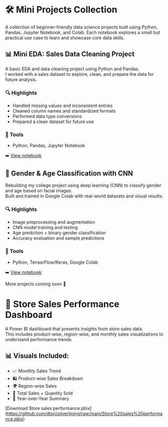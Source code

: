# 🛠️ Mini Projects Collection

A collection of beginner-friendly data science projects built using Python, Pandas, Jupyter Notebook, and Colab. Each notebook explores a small but practical use case to learn and showcase core data skills.


## 📊 Mini EDA: Sales Data Cleaning Project

A basic EDA and data cleaning project using Python and Pandas.  
I worked with a sales dataset to explore, clean, and prepare the data for future analysis.

### 🔍 Highlights
- Handled missing values and inconsistent entries
- Cleaned column names and standardized formats
- Performed data type conversions
- Prepared a clean dataset for future use

### 🧰 Tools
- Python, Pandas, Jupyter Notebook

➡️ [View notebook](./MiniSalesEda.ipynb)


## 🧠 Gender & Age Classification with CNN

Rebuilding my college project using deep learning (CNN) to classify gender and age based on facial images.  
Built and trained in Google Colab with real-world datasets and visual results.

### 🔍 Highlights
- Image preprocessing and augmentation
- CNN model training and testing
- Age prediction + binary gender classification
- Accuracy evaluation and sample predictions

### 🧰 Tools
- Python, TensorFlow/Keras, Google Colab

➡️ [View notebook](./Gender_&_Age_classification_.ipynb)


More projects coming soon 🚀

# 🧾 Store Sales Performance Dashboard

A Power BI dashboard that presents insights from store sales data.  
This includes product-wise, region-wise, and monthly sales visualizations to understand performance trends.

## 📊 Visuals Included:
- 📈 Monthly Sales Trend
- 🛍️ Product-wise Sales Breakdown
- 🌍 Region-wise Sales
- 🔢 Total Sales + Quantity Sold
- 🎯 Year-over-Year Summary


[Download Store sales performance.pbix]
(https://github.com/dtsri/silverlining/raw/main/Store%20sales%20performance.pbix)
